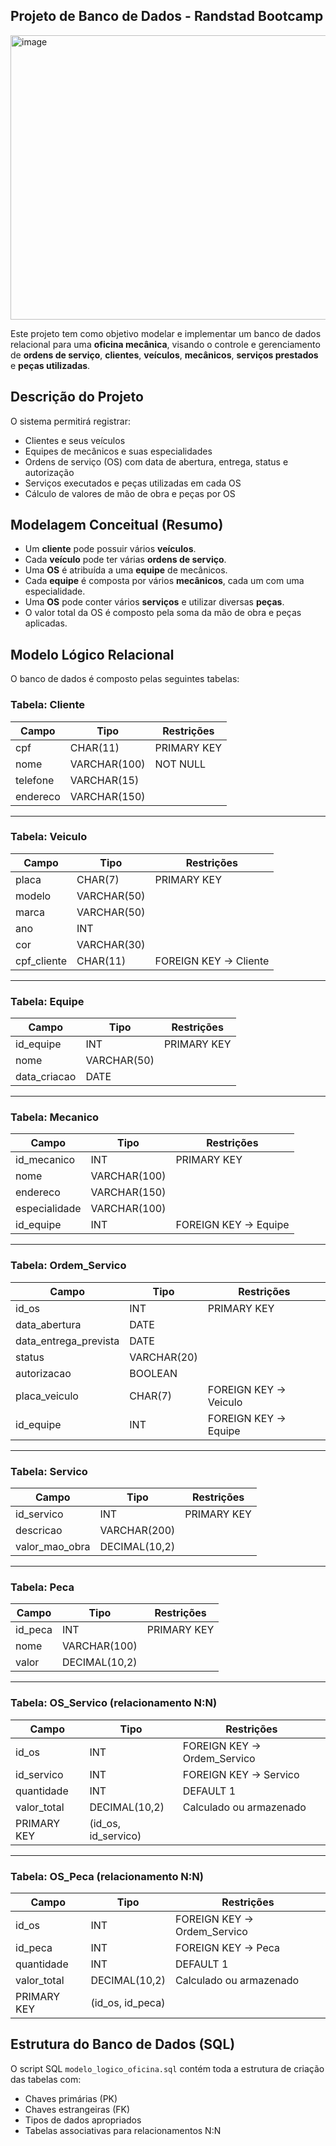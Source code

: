 ## Projeto de Banco de Dados - Randstad Bootcamp

<img width="1304" height="455" alt="image" src="https://github.com/user-attachments/assets/ce3c7c86-0940-4dbf-ae74-2af387df3458" />

Este projeto tem como objetivo modelar e implementar um banco de dados relacional para uma **oficina mecânica**, visando o controle e gerenciamento de **ordens de serviço**, **clientes**, **veículos**, **mecânicos**, **serviços prestados** e **peças utilizadas**.

##  Descrição do Projeto

O sistema permitirá registrar:

- Clientes e seus veículos
- Equipes de mecânicos e suas especialidades
- Ordens de serviço (OS) com data de abertura, entrega, status e autorização
- Serviços executados e peças utilizadas em cada OS
- Cálculo de valores de mão de obra e peças por OS

##  Modelagem Conceitual (Resumo)

- Um **cliente** pode possuir vários **veículos**.
- Cada **veículo** pode ter várias **ordens de serviço**.
- Uma **OS** é atribuída a uma **equipe** de mecânicos.
- Cada **equipe** é composta por vários **mecânicos**, cada um com uma especialidade.
- Uma **OS** pode conter vários **serviços** e utilizar diversas **peças**.
- O valor total da OS é composto pela soma da mão de obra e peças aplicadas.

##  Modelo Lógico Relacional

O banco de dados é composto pelas seguintes tabelas:

### Tabela: Cliente

| Campo     | Tipo        | Restrições        |
|-----------|-------------|-------------------|
| cpf       | CHAR(11)    | PRIMARY KEY       |
| nome      | VARCHAR(100)| NOT NULL          |
| telefone  | VARCHAR(15) |                   |
| endereco  | VARCHAR(150)|                   |

---

### Tabela: Veiculo

| Campo        | Tipo        | Restrições             |
|--------------|-------------|------------------------|
| placa        | CHAR(7)     | PRIMARY KEY            |
| modelo       | VARCHAR(50) |                        |
| marca        | VARCHAR(50) |                        |
| ano          | INT         |                        |
| cor          | VARCHAR(30) |                        |
| cpf_cliente  | CHAR(11)    | FOREIGN KEY → Cliente  |

---

### Tabela: Equipe

| Campo         | Tipo        | Restrições    |
|---------------|-------------|---------------|
| id_equipe     | INT         | PRIMARY KEY   |
| nome          | VARCHAR(50) |               |
| data_criacao  | DATE        |               |

---

### Tabela: Mecanico

| Campo        | Tipo         | Restrições            |
|--------------|--------------|-----------------------|
| id_mecanico  | INT          | PRIMARY KEY           |
| nome         | VARCHAR(100) |                       |
| endereco     | VARCHAR(150) |                       |
| especialidade| VARCHAR(100) |                       |
| id_equipe    | INT          | FOREIGN KEY → Equipe  |

---

### Tabela: Ordem_Servico

| Campo                | Tipo         | Restrições             |
|----------------------|--------------|------------------------|
| id_os                | INT          | PRIMARY KEY            |
| data_abertura        | DATE         |                        |
| data_entrega_prevista| DATE         |                        |
| status               | VARCHAR(20)  |                        |
| autorizacao          | BOOLEAN      |                        |
| placa_veiculo        | CHAR(7)      | FOREIGN KEY → Veiculo  |
| id_equipe            | INT          | FOREIGN KEY → Equipe   |

---

### Tabela: Servico

| Campo          | Tipo         | Restrições    |
|----------------|--------------|---------------|
| id_servico     | INT          | PRIMARY KEY   |
| descricao      | VARCHAR(200) |               |
| valor_mao_obra | DECIMAL(10,2)|               |

---

### Tabela: Peca

| Campo     | Tipo         | Restrições    |
|-----------|--------------|---------------|
| id_peca   | INT          | PRIMARY KEY   |
| nome      | VARCHAR(100) |               |
| valor     | DECIMAL(10,2)|               |

---

### Tabela: OS_Servico (relacionamento N:N)

| Campo       | Tipo         | Restrições                         |
|-------------|--------------|------------------------------------|
| id_os       | INT          | FOREIGN KEY → Ordem_Servico        |
| id_servico  | INT          | FOREIGN KEY → Servico              |
| quantidade  | INT          | DEFAULT 1                          |
| valor_total | DECIMAL(10,2)| Calculado ou armazenado            |
| PRIMARY KEY | (id_os, id_servico) |                            |

---

### Tabela: OS_Peca (relacionamento N:N)

| Campo       | Tipo         | Restrições                         |
|-------------|--------------|------------------------------------|
| id_os       | INT          | FOREIGN KEY → Ordem_Servico        |
| id_peca     | INT          | FOREIGN KEY → Peca                 |
| quantidade  | INT          | DEFAULT 1                          |
| valor_total | DECIMAL(10,2)| Calculado ou armazenado            |
| PRIMARY KEY | (id_os, id_peca)   |                              |

##  Estrutura do Banco de Dados (SQL)

O script SQL `modelo_logico_oficina.sql` contém toda a estrutura de criação das tabelas com:

- Chaves primárias (PK)
- Chaves estrangeiras (FK)
- Tipos de dados apropriados
- Tabelas associativas para relacionamentos N:N

